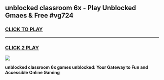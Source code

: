 
## unblocked classroom 6x - Play Unblocked Gmaes & Free #vg724
<h3>
<a href="https://news.freeplayer.one?title=unblocked_classroom_6x&ref=26F">CLICK TO PLAY</a></h3>
<hr>

<h3>
<a href="https://news.freeplayer.one?title=unblocked_classroom_6x&ref=26F">CLICK 2 PLAY</a>
  
</h3>

<a href="https://news.freeplayer.one?title=unblocked_classroom_6x&ref=26F/"><img src="https://clearcache.store/games.png"></a>


**unblocked classroom 6x games unblocked: Your Gateway to Fun and Accessible Online Gaming**
